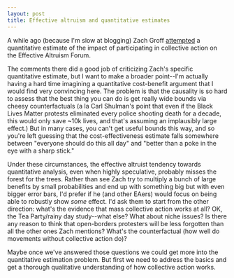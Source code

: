 ```yaml
---
layout: post
title: Effective altruism and quantitative estimates
---
```


A while ago (because I'm slow at blogging) Zach Groff [attempted](http://www.effective-altruism.com/ea/k6/collective_action_and_individual_impact_part_ii/) a quantitative estimate of the impact of participating in collective action on the Effective Altruism Forum.

The comments there did a good job of criticizing Zach's specific quantitative estimate, but I want to make a broader point--I'm actually having a hard time imagining a quantitative cost-benefit argument that I would find very convincing here. The problem is that the causality is so hard to assess that the best thing you can do is get really wide bounds via cheesy counterfactuals (a la Carl Shulman's point that even if the Black Lives Matter protests eliminated every police shooting death for a decade, this would only save ~10k lives, and that's assuming an implausibly large effect.) But in many cases, you can't get useful bounds this way, and so you're left guessing that the cost-effectiveness estimate falls somewhere between "everyone should do this all day" and "better than a poke in the eye with a sharp stick."

Under these circumstances, the effective altruist tendency towards quantitative analysis, even when highly speculative, probably misses the forest for the trees. Rather than see Zach try to multiply a bunch of large benefits by small probabilities and end up with something big but with even bigger error bars, I'd prefer if he (and other EAers) would focus on being able to robustly show *some* effect. I'd ask them to start from the other direction: what's the evidence that mass collective action works at all? OK, the Tea Party/rainy day study--what else? What about niche issues? Is there any reason to think that open-borders protesters will be less forgotten than all the other ones Zach mentions? What's the counterfactual (how well do movements without collective action do)?

Maybe once we've answered those questions we could get more into the quantitative estimation problem. But first we need to address the basics and get a thorough qualitative understanding of how collective action works.
